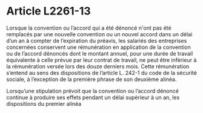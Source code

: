# Article L2261-13

Lorsque la convention ou l’accord qui a été dénoncé n'ont pas été remplacés par une nouvelle convention ou un nouvel accord dans un délai d’un an à compter de l’expiration du préavis, les salariés des entreprises concernées conservent une rémunération en application de la convention ou de l’accord dénoncés dont le montant annuel, pour une durée de travail équivalente à celle prévue par leur contrat de travail, ne peut être inférieur à la rémunération versée lors des douze derniers mois. Cette rémunération s’entend au sens des dispositions de l’article L. 242-1 du code de la sécurité sociale, à l’exception de la première phrase de son deuxième alinéa.

Lorsqu’une stipulation prévoit que la convention ou l’accord dénoncé continue à produire ses effets pendant un délai supérieur à un an, les dispositions du premier alinéa
